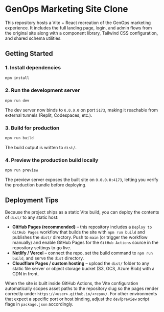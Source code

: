 # GenOps Marketing Site Clone

This repository hosts a Vite + React recreation of the GenOps marketing experience. It includes the full landing page, login, and admin flows from the original site along with a component library, Tailwind CSS configuration, and shared schema utilities.

## Getting Started

### 1. Install dependencies

```bash
npm install
```

### 2. Run the development server

```bash
npm run dev
```

The dev server now binds to `0.0.0.0` on port `5173`, making it reachable from external tunnels (Replit, Codespaces, etc.).

### 3. Build for production

```bash
npm run build
```

The build output is written to `dist/`.

### 4. Preview the production build locally

```bash
npm run preview
```

The preview server exposes the built site on `0.0.0.0:4173`, letting you verify the production bundle before deploying.

## Deployment Tips

Because the project ships as a static Vite build, you can deploy the contents of `dist/` to any static host:

- **GitHub Pages (recommended)** – this repository includes a `Deploy to GitHub Pages` workflow that builds the site with `npm run build` and publishes the `dist/` directory. Push to `main` (or trigger the workflow manually) and enable GitHub Pages for the `GitHub Actions` source in the repository settings to go live.
- **Netlify / Vercel** – connect the repo, set the build command to `npm run build`, and serve the `dist` directory.
- **Cloudflare Pages / custom hosting** – upload the `dist/` folder to any static file server or object storage bucket (S3, GCS, Azure Blob) with a CDN in front.

When the site is built inside GitHub Actions, the Vite configuration automatically scopes asset paths to the repository slug so the pages render correctly under `https://<user>.github.io/<repo>/`. For other environments that expect a specific port or host binding, adjust the `dev`/`preview` script flags in `package.json` accordingly.
